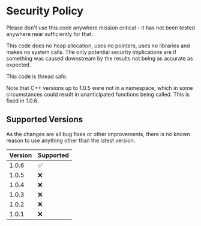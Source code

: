 # Security Policy

Please don't use this code anywhere mission critical - it has not been tested anywhere near sufficiently for that.

This code does no heap allocation, uses no pointers, uses no libraries and makes no system calls. The only potential security implications are if something was caused downstream by the results not being as accurate as expected.

This code is thread safe.

Note that C++ versions up to 1.0.5 were not in a namespace, which in some circumstances could result in unanticipated functions being called. This is fixed in 1.0.6.

## Supported Versions

As the changes are all bug fixes or other improvements, there is no known reason to use anything other than the latest version.

| Version | Supported          |
| ------- | ------------------ |
| 1.0.6   | :white_check_mark: |
| 1.0.5   | :x:                |
| 1.0.4   | :x:                |
| 1.0.3   | :x:                |
| 1.0.2   | :x:                |
| 1.0.1   | :x:                |

